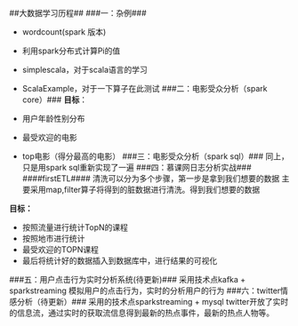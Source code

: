 
##大数据学习历程##
###一：杂例###
- wordcount(spark 版本)
- 利用spark分布式计算Pi的值
- simplescala，对于scala语言的学习
- ScalaExample，对于一下算子在此测试
###二：电影受众分析（spark core）###
**目标**：

- 用户年龄性别分布
- 最受欢迎的电影
- top电影（得分最高的电影）
###三：电影受众分析（spark sql）###
同上，只是用spark sql重新实现了一遍
###四：慕课网日志分析实战###
####firstETL####
清洗可以分为多个步骤，第一步是拿到我们想要的数据
主要采用map,filter算子将得到的脏数据进行清洗。得到我们想要的数据

**目标：**

- 按照流量进行统计TopN的课程
- 按照地市进行统计
- 最受欢迎的TOPN课程
- 最后将统计好的数据插入到数据库中，进行结果的可视化

###五：用户点击行为实时分析系统(待更新)###
采用技术点kafka + sparkstreaming
模拟用户的点击行为，实时的分析用户的行为
###六：twitter情感分析（待更新）###
采用的技术点sparkstreaming + mysql
twitter开放了实时的信息流，通过实时的获取流信息得到最新的热点事件，最新的热点人物等。









